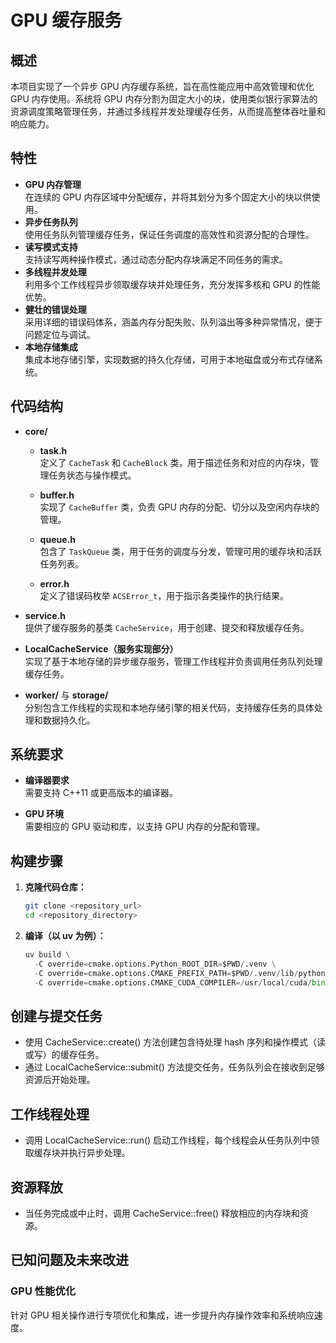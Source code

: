 # GPU 缓存服务

## 概述

本项目实现了一个异步 GPU 内存缓存系统，旨在高性能应用中高效管理和优化 GPU 内存使用。系统将 GPU 内存分割为固定大小的块，使用类似银行家算法的资源调度策略管理任务，并通过多线程并发处理缓存任务，从而提高整体吞吐量和响应能力。

## 特性

- **GPU 内存管理**  
  在连续的 GPU 内存区域中分配缓存，并将其划分为多个固定大小的块以供使用。
- **异步任务队列**  
  使用任务队列管理缓存任务，保证任务调度的高效性和资源分配的合理性。
- **读写模式支持**  
  支持读写两种操作模式，通过动态分配内存块满足不同任务的需求。
- **多线程并发处理**  
  利用多个工作线程异步领取缓存块并处理任务，充分发挥多核和 GPU 的性能优势。
- **健壮的错误处理**  
  采用详细的错误码体系，涵盖内存分配失败、队列溢出等多种异常情况，便于问题定位与调试。
- **本地存储集成**  
  集成本地存储引擎，实现数据的持久化存储，可用于本地磁盘或分布式存储系统。

## 代码结构

- **core/**
  - **task.h**  
    定义了 `CacheTask` 和 `CacheBlock` 类，用于描述任务和对应的内存块，管理任务状态与操作模式。

  - **buffer.h**  
    实现了 `CacheBuffer` 类，负责 GPU 内存的分配、切分以及空闲内存块的管理。

  - **queue.h**  
    包含了 `TaskQueue` 类，用于任务的调度与分发，管理可用的缓存块和活跃任务列表。

  - **error.h**  
    定义了错误码枚举 `ACSError_t`，用于指示各类操作的执行结果。

- **service.h**  
  提供了缓存服务的基类 `CacheService`，用于创建、提交和释放缓存任务。

- **LocalCacheService（服务实现部分）**  
  实现了基于本地存储的异步缓存服务，管理工作线程并负责调用任务队列处理缓存任务。

- **worker/** 与 **storage/**  
  分别包含工作线程的实现和本地存储引擎的相关代码，支持缓存任务的具体处理和数据持久化。

## 系统要求

- **编译器要求**  
  需要支持 C++11 或更高版本的编译器。

- **GPU 环境**  
  需要相应的 GPU 驱动和库，以支持 GPU 内存的分配和管理。

## 构建步骤

1. **克隆代码仓库：**

   ```bash
   git clone <repository_url>
   cd <repository_directory>
   ```

2. **编译（以 uv 为例）：**

    ```python
    uv build \
      -C override=cmake.options.Python_ROOT_DIR=$PWD/.venv \
      -C override=cmake.options.CMAKE_PREFIX_PATH=$PWD/.venv/lib/python3.10/site-packages/torch/share/cmake \
      -C override=cmake.options.CMAKE_CUDA_COMPILER=/usr/local/cuda/bin/nvcc
    ```

## 创建与提交任务

- 使用 CacheService::create() 方法创建包含待处理 hash 序列和操作模式（读或写）的缓存任务。
- 通过 LocalCacheService::submit() 方法提交任务，任务队列会在接收到足够资源后开始处理。

## 工作线程处理

- 调用 LocalCacheService::run() 启动工作线程，每个线程会从任务队列中领取缓存块并执行异步处理。

## 资源释放

- 当任务完成或中止时，调用 CacheService::free() 释放相应的内存块和资源。

## 已知问题及未来改进

### GPU 性能优化

针对 GPU 相关操作进行专项优化和集成，进一步提升内存操作效率和系统响应速度。
